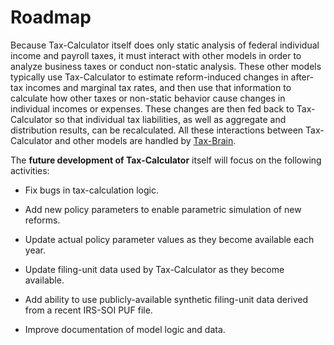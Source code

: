 Roadmap
=======

Because Tax-Calculator itself does only static analysis of federal individual income and payroll taxes, it must interact with other models in order to analyze business taxes or conduct non-static analysis. These other models typically use Tax-Calculator to estimate reform-induced changes in after-tax incomes and marginal tax rates, and then use that information to calculate how other taxes or non-static behavior cause changes in individual incomes or expenses. These changes are then fed back to Tax-Calculator so that individual tax liabilities, as well as aggregate and distribution results, can be recalculated. All these interactions between Tax-Calculator and other models are handled by [Tax-Brain](https://github.com/PSLmodels/Tax-Brain#tax-brain).

The **future development of Tax-Calculator** itself will focus on the following activities:

*   Fix bugs in tax-calculation logic.

*   Add new policy parameters to enable parametric simulation of new reforms.

*   Update actual policy parameter values as they become available each year.

*   Update filing-unit data used by Tax-Calculator as they become available.

*   Add ability to use publicly-available synthetic filing-unit data derived from a recent IRS-SOI PUF file.

*   Improve documentation of model logic and data.